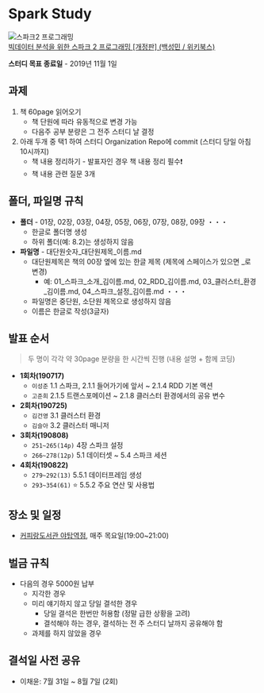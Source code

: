 # Spark Study

![스파크2 프로그래밍](https://wikibook.co.kr/images/cover/l/9791158391034.jpg)  
[빅데이터 분석을 위한 스파크 2 프로그래밍 [개정판] (백성민 / 위키북스)](https://wikibook.co.kr/spark2nd/)

**스터디 목표 종료일** - 2019년 11월 1일

## 과제

1. 책 60page 읽어오기
    - 책 단원에 따라 유동적으로 변경 가능
    - 다음주 공부 분량은 그 전주 스터디 날 결정
2. 아래 두개 중 택1 하여 스터디 Organization Repo에 commit (스터디 당일 아침 10시까지)
    - 책 내용 정리하기 - 발표자인 경우 책 내용 정리 필수❗️
    - 책 내용 관련 질문 3개

## 폴더, 파일명 규칙

- **폴더** - 01장, 02장, 03장, 04장, 05장, 06장, 07장, 08장, 09장 ・・・
    - 한글로 폴더명 생성
    - 하위 폴더(예: 8.2)는 생성하지 않음 
- **파일명** - 대단원숫자_대단원제목_이름.md
    - 대단원제목은 책의 00장 옆에 있는 한글 제목 (제목에 스페이스가 있으면 _로 변경)
        - 예: 01_스파크_소개_김이름.md, 02_RDD_김이름.md, 03_클러스터_환경_김이름.md, 04_스파크_설정_김이름.md ・・・
    - 파일명은 중단원, 소단원 제목으로 생성하지 않음
    - 이름은 한글로 작성(3글자)

## 발표 순서

> 두 명이 각각 약 30page 분량을 한 시간씩 진행 (내용 설명 + 함께 코딩)

- **1회차(190717)**
    - `이성준` 1.1 스파크, 2.1.1 들어가기에 앞서 ~ 2.1.4 RDD 기본 액션
    - `고준희` 2.1.5 트랜스포메이션 ~ 2.1.8 클러스터 환경에서의 공유 변수
- **2회차(190725)**
    - `김건영` 3.1 클러스터 환경
    - `김슬아` 3.2 클러스터 매니저
- **3회차(190808)**
    - `251~265(14p)` 4장 스파크 설정
    - `266~278(12p)` 5.1 데이터셋 ~ 5.4 스파크 세션
- **4회차(190822)**
    - `279~292(13)` 5.5.1 데이터프레임 생성
    - `293~354(61)` ⭐️ 5.5.2 주요 연산 및 사용법

## 장소 및 일정

- [커피랑도서관 야탑역점](https://store.naver.com/restaurants/detail?id=1577787645), 매주 목요일(19:00~21:00)

## 벌금 규칙

- 다음의 경우 5000원 납부
   - 지각한 경우
   - 미리 얘기하지 않고 당일 결석한 경우
       - 당일 결석은 한번만 허용함 (정말 급한 상황을 고려)
       - 결석해야 하는 경우, 결석하는 전 주 스터디 날까지 공유해야 함
   - 과제를 하지 않았을 경우
   
## 결석일 사전 공유

- 이채윤: 7월 31일 ~ 8월 7일 (2회) 
